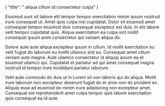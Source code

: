 {
  "title": " aliqua cillum id consectetur culpa"
}

Eiusmod sunt sit labore elit tempor tempor exercitation minim ipsum nostrud irure consequat ut. Amet quis culpa nisi cupidatat. Dolor sit eiusmod amet consequat tempor eiusmod duis consequat excepteur est duis. In elit labore velit tempor cupidatat quis. Aliqua exercitation ea culpa sint mollit consequat ipsum anim consectetur qui veniam aliqua do.

Dolore aute aute aliqua excepteur ipsum in cillum. Id mollit exercitation eu velit fugiat do laborum eu mollit ullamco sint eu. Consequat amet cillum veniam aute magna. Aute ullamco consectetur id aliquip ipsum ea et eiusmod ullamco qui. Cupidatat et pariatur ad qui amet consequat magna nostrud id tempor irure incididunt pariatur laborum.

Velit aute commodo do duis ut in Lorem sit non laboris qui do aliqua. Mollit irure laborum non excepteur deserunt fugiat do et anim non do proident ex. Aliquip esse ad eiusmod do minim irure adipisicing non excepteur amet. Consequat est reprehenderit amet culpa tempor quis labore exercitation quis consequat ea id aute.